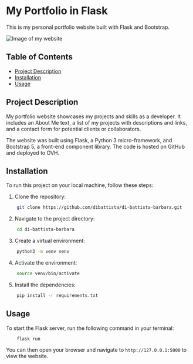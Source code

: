 # My Portfolio in Flask
This is my personal portfolio website built with Flask and Bootstrap.

![Image of my website](https://github.com/dibattista/di-battista-barbara/raw/main/static/images/bdb-image-website.png)


## Table of Contents

- [Project Description](#project-description)
- [Installation](#installation)
- [Usage](#usage)


## Project Description

My portfolio website showcases my projects and skills as a developer. It includes an About Me text, a list of my projects with descriptions and links, and a contact form for potential clients or collaborators.

The website was built using Flask, a Python 3 micro-framework, and Bootstrap 5, a front-end component library. The code is hosted on GitHub and deployed to OVH.


## Installation

To run this project on your local machine, follow these steps:

1. Clone the repository:
```sh
    git clone https://github.com/dibattista/di-battista-barbara.git
```

2. Navigate to the project directory:

```sh
    cd di-battista-barbara
```
3. Create a virtual environment:
```sh
    python3 -m venv venv
```
4. Activate the environment:
```sh
    source venv/bin/activate
```
5. Install the dependencies:
```sh
    pip install -r requirements.txt
```


## Usage
To start the Flask server, run the following command in your terminal:

```sh
    flask run
```
You can then open your browser and navigate to `http://127.0.0.1:5000` to view the website.

